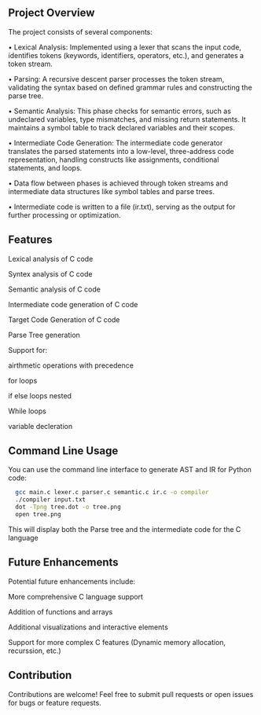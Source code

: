 ## Project Overview

The project consists of several components:

•	Lexical Analysis: Implemented using a lexer that scans the input code, identifies tokens (keywords, identifiers, operators, etc.), and generates a token stream.

•	Parsing: A recursive descent parser processes the token stream, validating the syntax based on defined grammar rules and constructing the parse tree.

•	Semantic Analysis: This phase checks for semantic errors, such as undeclared variables, type mismatches, and missing return statements. It maintains a symbol table to track declared variables and their scopes.

•	Intermediate Code Generation: The intermediate code generator translates the parsed statements into a low-level, three-address code representation, handling constructs like assignments, conditional statements, and loops.

•	Data flow between phases is achieved through token streams and intermediate data structures like symbol tables and parse trees.

•	Intermediate code is written to a file (ir.txt), serving as the output for further processing or optimization.

## Features


Lexical analysis of C code 

Syntex analysis of C code

Semantic analysis of C code


Intermediate code generation of C code

Target Code Generation of C code

Parse Tree generation

Support for:

airthmetic operations with precedence 

for loops 

if else loops nested

While loops 

variable decleration



## Command Line Usage

You can use the command line interface to generate AST and IR for Python code:

```bash
  gcc main.c lexer.c parser.c semantic.c ir.c -o compiler
  ./compiler input.txt
  dot -Tpng tree.dot -o tree.png
  open tree.png
```

This will display both the Parse tree and the intermediate code for the C language




## Future Enhancements

Potential future enhancements include:

More comprehensive C language support

Addition of functions and arrays 

Additional visualizations and interactive elements

Support for more complex C features (Dynamic memory 
allocation, recurssion, etc.)




## Contribution

Contributions are welcome! Feel free to submit pull requests or open issues for bugs or feature requests.
